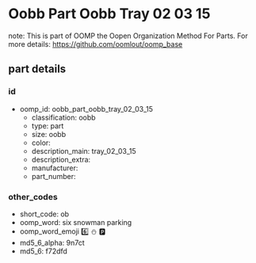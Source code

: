 # Oobb Part Oobb Tray 02 03 15  

note: This is part of OOMP the Oopen Organization Method For Parts. For more details: https://github.com/oomlout/oomp_base

##  part details





### id
* oomp_id: oobb_part_oobb_tray_02_03_15
  * classification: oobb
  * type: part
  * size: oobb
  * color: 
  * description_main: tray_02_03_15
  * description_extra: 
  * manufacturer: 
  * part_number: 

### other_codes
* short_code: ob
* oomp_word: six snowman parking
* oomp_word_emoji :six: :snowman: :parking:
* md5_6_alpha: 9n7ct
* md5_6: f72dfd